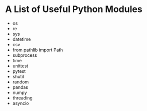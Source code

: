 # A List of Useful Python Modules

- os
- re
- sys
- datetime
- csv
- from pathlib import Path
- subprocess
- time
- unittest
- pytest
- shutil
- random
- pandas
- numpy
- threading
- asyncio